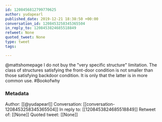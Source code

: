 ```yaml
---
id: 1208456812799770625
author: yudapearl
published_date: 2019-12-21 18:38:50 +00:00
conversation_id: 1208453258345365504
in_reply_to: 1208453824685518849
retweet: None
quoted_tweet: None
type: tweet
tags:

---
```


@mattshomepage I do not buy the "very specific structure" limitation. The class of structures satisfying the front-door condition is not smaller than those satisfying backdoor condition. It is only that the latter is in more common use. #Bookofwhy

### Metadata

Author: [[@yudapearl]]
Conversation: [[conversation-1208453258345365504]]
In reply to: [[1208453824685518849]]
Retweet of: [[None]]
Quoted tweet: [[None]]
